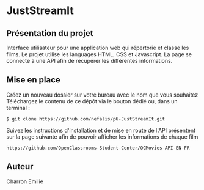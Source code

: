 # JustStreamIt

## Présentation du projet 
Interface utilisateur pour une application web qui répertorie et classe les films. 
Le projet utilise les languages HTML, CSS et Javascript. La page se connecte à une API afin de récupérer les différentes informations.

## Mise en place 

Créez un nouveau dossier sur votre bureau avec le nom que vous souhaitez
Téléchargez le contenu de ce dépôt via le bouton dédié ou, dans un terminal :

``` 
$ git clone https://github.com/nefalis/p6-JustStreamIt.git
 ```

Suivez les instructions d'installation et de mise en route de l'API présentent sur la page suivante afin de pouvoir afficher les informations de chaque film 

``` 
https://github.com/OpenClassrooms-Student-Center/OCMovies-API-EN-FR
```

## Auteur
Charron Emilie
